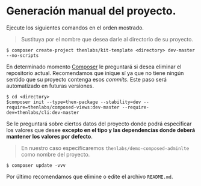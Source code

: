 
# Generación manual del proyecto.

Ejecute los siguientes comandos en el orden mostrado.

>Sustituya <directory> por el nombre que desea darle al directorio de su proyecto.

    $ composer create-project thenlabs/kit-template <directory> dev-master --no-scripts

En determinado momento [Composer][Composer] le preguntará si desea eliminar el repositorio actual. Recomendamos que inique sí ya que no tiene ningún sentido que su proyecto contenga esos *commits*. Este paso será automatizado en futuras versiones.

    $ cd <directory>
    $composer init --type=then-package --stability=dev --require=thenlabs/composed-views:dev-master --require-dev=thenlabs/cli:dev-master

Se le preguntará sobre ciertos datos del proyecto donde podrá especificar los valores que desee **excepto en el tipo y las dependencias donde deberá mantener los valores por defecto**.

>En nuestro caso especificaremos `thenlabs/demo-composed-adminlte` como nombre del proyecto.

    $ composer update -vvv

Por último recomendamos que elimine o edite el archivo `README.md`.

[Composer]: https://getcomposer.org/
